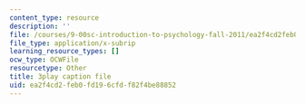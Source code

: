```yaml
---
content_type: resource
description: ''
file: /courses/9-00sc-introduction-to-psychology-fall-2011/ea2f4cd2feb0fd196cfdf82f4be88852_SBrCPDC21f4.srt
file_type: application/x-subrip
learning_resource_types: []
ocw_type: OCWFile
resourcetype: Other
title: 3play caption file
uid: ea2f4cd2-feb0-fd19-6cfd-f82f4be88852
---
```

